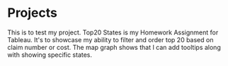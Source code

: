 # Projects
This is to test my project.
Top20 States is my Homework Assignment for Tableau. It's to showcase my ability to filter and order top 20 based on claim number or cost. The map graph shows that I can add tooltips along with showing specific states.
